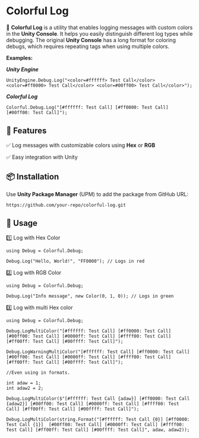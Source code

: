 # Colorful Log

🎨 **Colorful Log** is a utility that enables logging messages with custom colors in the **Unity Console**. It helps you easily distinguish different log types while debugging.
The original **Unity Console** has a long format for coloring debugs, which requires repeating <color></color> tags when using multiple colors.

**Examples:**

***Unity Engine***
```
UnityEngine.Debug.Log("<color=#ffffff> Test Call</color> <color=#ff0000> Test Call</color> <color=#00ff00> Test Call</color>");
``` 
***Colorful Log***
```
Colorful.Debug.Log("[#ffffff: Test Call] [#ff0000: Test Call] [#00ff00: Test Call]");
```

## 🚀 Features  
✅ Log messages with customizable colors using **Hex** or **RGB**

✅ Easy integration with Unity  

## 📦 Installation  

Use **Unity Package Manager** (UPM) to add the package from GitHub URL:  

```https://github.com/your-repo/colorful-log.git```

## 🔧 Usage

1️⃣ Log with Hex Color

```
using Debug = Colorful.Debug;

Debug.Log("Hello, World!", "FF0000"); // Logs in red
```

2️⃣ Log with RGB Color

```
using Debug = Colorful.Debug;

Debug.Log("Info message", new Color(0, 1, 0)); // Logs in green
```

3️⃣ Log with multi Hex color

```
using Debug = Colorful.Debug;

Debug.LogMultiColor("[#ffffff: Test Call] [#ff0000: Test Call] [#00ff00: Test Call] [#0000ff: Test Call] [#ffff00: Test Call] [#ff00ff: Test Call] [#00ffff: Test Call]");

Debug.LogWarningMultiColor("[#ffffff: Test Call] [#ff0000: Test Call] [#00ff00: Test Call] [#0000ff: Test Call] [#ffff00: Test Call] [#ff00ff: Test Call] [#00ffff: Test Call]");

//Even using in formats.

int adaw = 1;
int adaw2 = 2;

Debug.LogMultiColor($"[#ffffff: Test Call {adaw}] [#ff0000: Test Call {adaw2}] [#00ff00: Test Call] [#0000ff: Test Call] [#ffff00: Test Call] [#ff00ff: Test Call] [#00ffff: Test Call]");

Debug.LogMultiColor(string.Format("[#ffffff: Test Call {0}] [#ff0000: Test Call {1}]  [#00ff00: Test Call] [#0000ff: Test Call] [#ffff00: Test Call] [#ff00ff: Test Call] [#00ffff: Test Call]", adaw, adaw2));

```